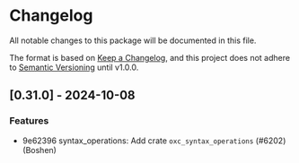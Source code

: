 # Changelog

All notable changes to this package will be documented in this file.

The format is based on [Keep a Changelog](https://keepachangelog.com/en/1.0.0/),
and this project does not adhere to
[Semantic Versioning](https://semver.org/spec/v2.0.0.html) until v1.0.0.

## [0.31.0] - 2024-10-08

### Features

-   9e62396 syntax_operations: Add crate `oxc_syntax_operations` (#6202)
    (Boshen)
